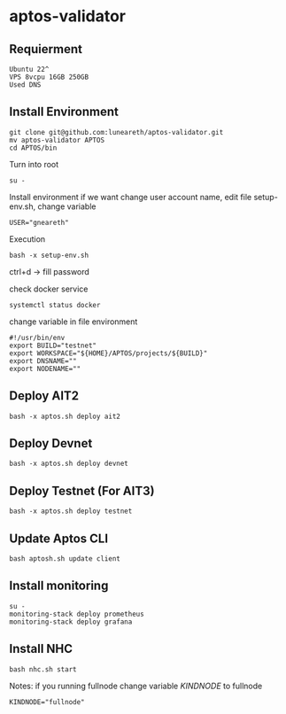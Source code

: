 # aptos-validator

## Requierment
```
Ubuntu 22^
VPS 8vcpu 16GB 250GB
Used DNS 
```

## Install Environment
```
git clone git@github.com:luneareth/aptos-validator.git
mv aptos-validator APTOS
cd APTOS/bin
```

Turn into root
```
su -
```

Install environment
if  we want change user account name, edit file setup-env.sh, change variable
```
USER="gneareth"
```

Execution
```
bash -x setup-env.sh
```

ctrl+d -> fill password

check docker service

```
systemctl status docker
```

change variable in file environment
```
#!/usr/bin/env
export BUILD="testnet"
export WORKSPACE="${HOME}/APTOS/projects/${BUILD}"
export DNSNAME=""
export NODENAME=""
```



## Deploy AIT2

```
bash -x aptos.sh deploy ait2
```

## Deploy Devnet

```
bash -x aptos.sh deploy devnet
```

## Deploy Testnet (For AIT3)
```
bash -x aptos.sh deploy testnet
```

## Update Aptos CLI
```
bash aptosh.sh update client
```


## Install monitoring 

```
su -
monitoring-stack deploy prometheus
monitoring-stack deploy grafana

```

## Install NHC
```
bash nhc.sh start
```

Notes: if you running fullnode change variable *KINDNODE* to fullnode
```
KINDNODE="fullnode" 
```
